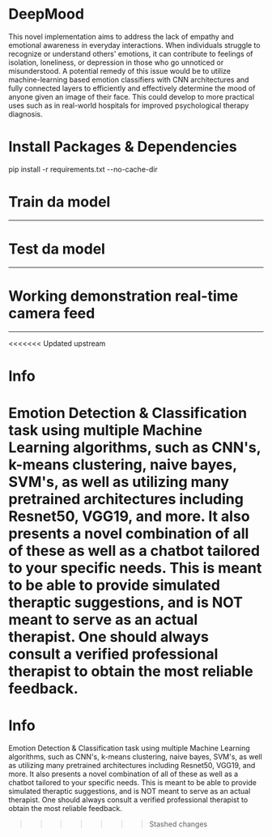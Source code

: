 # DeepMood
This novel implementation aims to address the lack of empathy and emotional awareness in everyday interactions. When individuals struggle to recognize or understand others' emotions, it can contribute to feelings of isolation, loneliness, or depression in those who go unnoticed or misunderstood. A potential remedy of this issue would be to utilize machine-learning based emotion classifiers with CNN architectures and fully connected layers to efficiently and effectively determine the mood of anyone given an image of their face. This could develop to more practical uses such as in real-world hospitals for improved psychological therapy diagnosis.

# Install Packages & Dependencies
pip install -r requirements.txt --no-cache-dir

# Train da model
______________

# Test da model
_____________

# Working demonstration real-time camera feed
_____________________________________

<<<<<<< Updated upstream

# Info
Emotion Detection & Classification task using multiple Machine Learning algorithms, such as CNN's, k-means clustering, naive bayes, SVM's, as well as utilizing many pretrained architectures including Resnet50, VGG19, and more. It also presents a novel combination of all of these as well as a chatbot tailored to your specific needs. This is meant to be able to provide simulated theraptic suggestions, and is NOT meant to serve as an actual therapist. One should always consult a verified professional therapist to obtain the most reliable feedback.
=======
# Info
Emotion Detection & Classification task using multiple Machine Learning algorithms, such as CNN's, k-means clustering, naive bayes, SVM's, as well as utilizing many pretrained architectures including Resnet50, VGG19, and more. It also presents a novel combination of all of these as well as a chatbot tailored to your specific needs. This is meant to be able to provide simulated theraptic suggestions, and is NOT meant to serve as an actual therapist. One should always consult a verified professional therapist to obtain the most reliable feedback.

>>>>>>> Stashed changes
